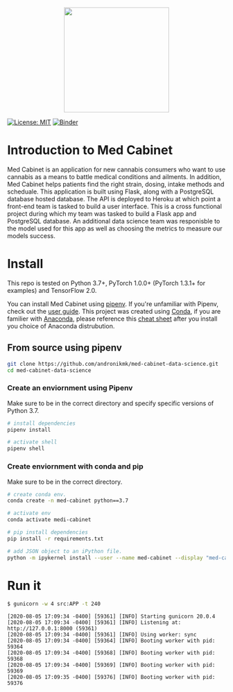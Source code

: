 <p align="center">
    <br>
    <img src="https://raw.githubusercontent.com/andronikmk/med-cabinet-data-science/master/references/logo.png" width="242"/>
    <br>
<p>

[![License: MIT](https://img.shields.io/badge/License-MIT-yellow.svg)](https://opensource.org/licenses/MIT) [![Binder](https://mybinder.org/badge_logo.svg)](https://mybinder.org/v2/gh/andronikmk/med-cabinet-data-science/master)

# Introduction to Med Cabinet
Med Cabinet is an application for new cannabis consumers who want to use cannabis as a means to battle medical conditions and ailments. In addition, Med Cabinet helps patients find the right strain, dosing, intake methods and scheduale. This application is built using Flask, along with a PostgreSQL database hosted database. The API is deployed to Heroku at which point a front-end team is tasked to build a user interface. This is a cross functional project during which my team was tasked to build a Flask app and PostgreSQL database. An additional data science team was responisble to the model used for this app as well as choosing the metrics to measure our models success.

# Install
This repo is tested on Python 3.7+, PyTorch 1.0.0+ (PyTorch 1.3.1+ for examples) and TensorFlow 2.0.

You can install Med Cabinet using [pipenv](https://pipenv-fork.readthedocs.io/en/latest/). If you're unfamiliar with Pipenv, check out the [user guide](https://pipenv-fork.readthedocs.io/en/latest/install.html#installing-pipenv).
This project was created using [Conda](https://docs.conda.io/projects/conda/en/latest/user-guide/tasks/manage-environments.html), if you are familier with [Anaconda](https://www.anaconda.com/), please reference this [cheat sheet](https://docs.conda.io/projects/conda/en/4.6.0/_downloads/52a95608c49671267e40c689e0bc00ca/conda-cheatsheet.pdf) after you install you choice of Anaconda distrubution.

## From source using pipenv
```bash
git clone https://github.com/andronikmk/med-cabinet-data-science.git
cd med-cabinet-data-science
```
### Create an enviornment using Pipenv
Make sure to be in the correct directory and specify specific versions of Python 3.7.
```bash
# install dependencies
pipenv install

# activate shell
pipenv shell
```

### Create enviornment with conda and pip
Make sure to be in the correct directory.
```bash
# create conda env.
conda create -n med-cabinet python==3.7

# activate env
conda activate medi-cabinet

# pip install dependencies
pip install -r requirements.txt

# add JSON object to an iPython file.
python -m ipykernel install --user --name med-cabinet --display "med-cabinet (Python3)"
```

# Run it
```bash
$ gunicorn -w 4 src:APP -t 240
```
```console
[2020-08-05 17:09:34 -0400] [59361] [INFO] Starting gunicorn 20.0.4
[2020-08-05 17:09:34 -0400] [59361] [INFO] Listening at: http://127.0.0.1:8000 (59361)
[2020-08-05 17:09:34 -0400] [59361] [INFO] Using worker: sync
[2020-08-05 17:09:34 -0400] [59364] [INFO] Booting worker with pid: 59364
[2020-08-05 17:09:34 -0400] [59368] [INFO] Booting worker with pid: 59368
[2020-08-05 17:09:34 -0400] [59369] [INFO] Booting worker with pid: 59369
[2020-08-05 17:09:35 -0400] [59376] [INFO] Booting worker with pid: 59376
```